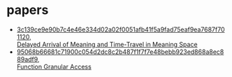# papers


+ [3c139ce9e90b7c4e46e334d02a02f0051afb41f5a9fad75eaf9ea7687f701120,<br /> Delayed Arrival of Meaning and Time-Travel in Meaning Space](https://github.com/ly3xqhl8g9/papers/tree/master/3c139c%2C%20Delayed%20Arrival%20of%20Meaning%20and%20Time-Travel%20in%20Meaning%20Space)
+ [95068b66681c71900c054d2dc8c2b487f1f7f7e48bebb923ed868a8ec889adf9,<br /> Function Granular Access](https://github.com/ly3xqhl8g9/papers/tree/master/95068b%2C%20Function%20Granular%20Access)

